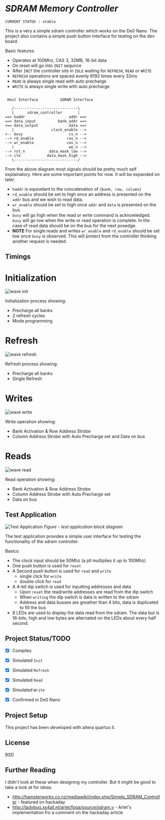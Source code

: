 # _SDRAM Memory Controller_

`CURRENT STATUS : stable`

This is a very a simple sdram controller which works on the De0 Nano. The project
also contains a simple push button interface for testing on the dev board.

Basic features
 - Operates at 100Mhz, CAS 3, 32MB, 16-bit data
 - On reset will go into `INIT` sequnce
 - After `INIT` the controller sits in `IDLE` waiting for `REFRESH`, `READ` or `WRITE` 
 - `REFRESH` operations are spaced evenly 8192 times every 32ms
 - `READ` is always single read with auto precharge
 - `WRITE` is always single write with auto precharge

```

 Host Interface          SDRAM Interface

   /-----------------------------\
   |      sdram_controller       |
==> haddr                    addr ==>
==> data_input          bank_addr ==>
<== data_output              data <=>
   |                 clock_enable -->
<-- busy                     cs_n -->
--> rd_enable               ras_n -->
--> wr_enable               cas_n -->
   |                         we_n -->
--> rst_n           data_mask_low -->
--> clk            data_mask_high -->
   \-----------------------------/

```

From the above diagram most signals should be pretty much self explainatory. Here are some important points for now.  It will be expanded on later. 
 - `haddr` is equivelant to the concatenation of `{bank, row, column}`
 - `rd_enable` should be set to high once an address is presented on the `addr` bus and we wish to read data. 
 - `wr_enable` should be set to high once `addr` and `data` is presented on the bus
 - `busy` will go high when the read or write command is acknowledged. `busy` will go low when the write or read operation is complete.  In the case of read data should be on the bus for the next posedge.
 - **NOTE** For single reads and writes `wr_enable` and `rd_enable` should be set low once `busy` is observed.  This will protect from the controller thinking another request is needed. 

## Timings

# Initialization
![wave init](https://raw.githubusercontent.com/stffrdhrn/sdram-controller/master/readme/wave-init.png)

Initialization process showing:
 - Precharge all banks
 - 2 refresh cycles
 - Mode programming

# Refresh
![wave refresh](https://raw.githubusercontent.com/stffrdhrn/sdram-controller/master/readme/wave-refresh.png)

Refresh process showing:
 - Precharge all banks
 - Single Refresh 

# Writes
![wave write](https://raw.githubusercontent.com/stffrdhrn/sdram-controller/master/readme/wave-write.png)

Write operation showing:
 - Bank Activation & Row Address Strobe
 - Column Address Strobe with Auto Precharge set and Data on bus

# Reads
![wave read](https://raw.githubusercontent.com/stffrdhrn/sdram-controller/master/readme/wave-read.png)

Read operation showing:
 - Bank Activation & Row Address Strobe
 - Column Address Strobe with Auto Precharge set
 - Data on bus


## Test Application

![Test Application](https://raw.githubusercontent.com/stffrdhrn/sdram-controller/master/readme/block.png)
*Figure - test application block diagram*

The test application provides a simple user interface for testing the functionality
of the sdram controller. 

Basics:
 - The clock input should be 50Mhz (a pll multiplies it up to 100Mhz)
 - One push button is used for `reset`
 - A Second push button is used for `read` and `write`
   - single click for `write`
   - double click for `read`
 - A 4-bit dip switch is used for inputting addresses and data 
   - Upon `reset` the read/write addresses are read from the dip switch
   - When `writing` the dip switch is data is written to the sdram
   - Address and data busses are greather than 4 bits, data is duplicated to fill the bus 
 - 8 LEDs are used to display the data read from the sdram. The data but is 16-bits, high and low bytes are alternated on the LEDs about every half second. 

## Project Status/TODO
 - [x] Compiles
 - [x] Simulated `Init`
 - [x] Simulated `Refresh`
 - [x] Simulated `Read`
 - [x] Simulated `Write`
 - [x] Confirmed in De0 Nano


## Project Setup
This project has been developed with altera quartus II. 

## License
BSD

## Further Reading
I didn't look at these when designing my controller.  But it might be good to take a look at for ideas. 
 - http://hamsterworks.co.nz/mediawiki/index.php/Simple_SDRAM_Controller - featured on hackaday
 - http://ladybug.xs4all.nl/arlet/fpga/source/sdram.v - Arlet's implementation fro a comment on the hackaday article
